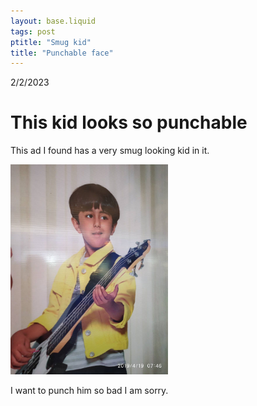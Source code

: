 ```yaml
---
layout: base.liquid
tags: post
ptitle: "Smug kid"
title: "Punchable face"
---
```

2/2/2023
# This kid looks so punchable

This ad I found has a very smug looking kid in it.

<img src="kid.jpg" height="50%" width="50%">

I want to punch him so bad I am sorry.